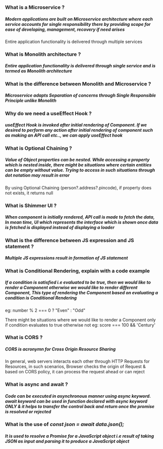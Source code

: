 ### What is a Microservice ?
##### Modern applications are built on Microservice architecture where each service accounts for single responsibility there by providing scope for ease of developing, management, recovery if need arises
Entire application functionality is delivered through multiple services

### What is Monolith architecture ?
##### Entire application functionality is delivered through single service and is termed as Monolith architecture

### What is the difference between Monolith and Microservice ?
##### Microservice adapts Separation of concerns through Single Responsible Principle unlike Monolith

### Why do we need a useEffect Hook ?
##### useEffect Hook is invoked after initial rendering of Component. If we desired to perform any action after initial rendering of component such as making an API call etc.., we can apply useEffect hook

### What is Optional Chaining ?
##### Value of Object properties can be nested. While accessing a property which is nested inside, there might be situations where certain entities can be empty without value. Trying to access in such situations through dot notation may result in error
By using Optional Chaining (person?.address?.pincode), if property does not exists, it returns null

### What is Shimmer UI ?
##### When component is initially rendered, API call is made to fetch the data, In mean time, UI which represents the interface which is shown once data is fetched is displayed instead of displaying a loader

### What is the difference between JS expression and JS statement ?
##### Multiple JS expressions result in formation of JS statement

### What is Conditional Rendering, explain with a code example
##### If a condition is satisfied i.e evaluated to be true, then we would like to render a Component otherwise we would like to render different Component, This type of rendering the Component based on evaluating a condition is Conditional Rendering
eg: number % 2 === 0 ? "Even" : "Odd"

There might be situations where we would like to render a Component only if condition evaluates to true otherwise not
eg: score === 100 && 'Century'

### What is CORS ?
##### CORS is acronymn for Cross Origin Resource Sharing
In general, web servers interacts each other through HTTP Requests for Resources, in such scenarios, Browser checks the origin of Request & based on CORS policy, it can process the request ahead or can reject

### What is async and await ?
##### Code can be executed in asynchronous manner using async keyword. await keyword can be used in function declared with async keyword ONLY & it helps to transfer the control back and return once the promise is resolved or rejected

### What is the use of *const json = await data.json();*
##### It is used to resolve a Promise for a JavaScript object i.e result of taking JSON as input and parsing it to produce a JavaScript object